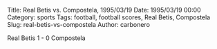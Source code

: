 Title: Real Betis vs. Compostela, 1995/03/19
Date: 1995/03/19 00:00
Category: sports
Tags: football, football scores, Real Betis, Compostela
Slug: real-betis-vs-compostela
Author: carbonero


Real Betis 1 - 0 Compostela
